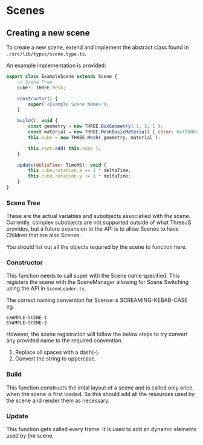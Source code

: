 # Scenes

## Creating a new scene

To create a new scene, extend and implement the abstract class found in `./src/lib/types/scene.type.ts`.

An example implementation is provided:

```js
export class ExampleScene extends Scene {
    // Scene Tree
    cube!: THREE.Mesh;

    constructor() {
        super('<Example Scene Name>');
    }

    build(): void {
        const geometry = new THREE.BoxGeometry( 1, 2, 1 );
        const material = new THREE.MeshBasicMaterial( { color: 0xff0000 } );
        this.cube = new THREE.Mesh( geometry, material );

        this.root.add( this.cube );
    }

    update(deltaTime: TimeMS): void {
        this.cube.rotation.x += 1 * deltaTime;
        this.cube.rotation.y += 1 * deltaTime;
    }
}
```

### Scene Tree

These are the actual variables and subobjects associatied with the scene. Currently, complex subobjects are not supported outside of what ThreeJS provides, but a future expansion to the API is to allow Scenes to have Children that are also Scenes.

You should list out all the objects required by the scene to function here.

### Constructor

This function needs to call super with the Scene name specified. This registers the scene with the SceneManager allowing for Scene Switching using the API in `SceneLoader.ts`.

The correct naming convention for Scense is SCREAMING-KEBAB-CASE
eg.
```
EXAMPLE-SCENE-1
EXAMPLE-SCENE-2
```

However, the scene registration will follow the below steps to try convert any provided name to the required convention.

1. Replace all spaces with a dash(-).
2. Convert the string to uppercase.

### Build

This function constructs the inital layout of a scene and is called only once, when the scene is first loaded. So this should add all the resources used by the scene and render them as necessary.

### Update

This function gets called every frame. It is used to add an dynamic elements used by the scene.
